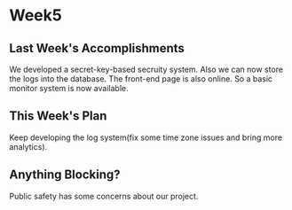 # Week5
## Last Week's Accomplishments
We developed a secret-key-based secruity system. Also we can now store the logs into the database.
The front-end page is also online. So a basic monitor system is now available.

## This Week's Plan
Keep developing the log system(fix some time zone issues and bring more analytics).

## Anything Blocking?
Public safety has some concerns about our project.
